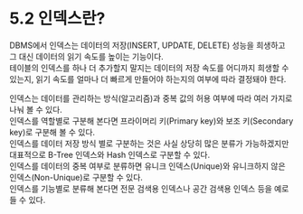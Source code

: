 # 5.2 인덱스란?

DBMS에서 인덱스는 데이터의 저장(INSERT, UPDATE, DELETE) 성능을 희생하고 그 대신 데이터의 읽기 속도를 높이는 기능이다.  
테이블의 인덱스를 하나 더 추가할지 말지는 데이터의 저장 속도를 어디까지 희생할 수 있는지, 읽기 속도를 얼마나 더 빠르게 만들어야 하는지의 여부에 따라 결정돼야 한다.

인덱스는 데이터를 관리하는 방식(알고리즘)과 중복 값의 허용 여부에 따라 여러 가지로 나눠 볼 수 있다.  
인덱스를 역할별로 구분해 본다면 프라이머리 키(Primary key)와 보조 키(Secondary key)로 구분해 볼 수 있다.  
인덱스를 데이터 저장 방식 별로 구분하는 것은 사실 상당히 많은 분류가 가능하겠지만 대표적으로 B-Tree 인덱스와 Hash 인덱스로 구분할 수 있다.  
인덱스를 데이터의 중복 여부로 분류하면 유니크 인덱스(Unique)와 유니크하지 않은 인덱스(Non-Unique)로 구분할 수 있다.  
인덱스를 기능별로 분류해 본다면 전문 검색용 인덱스나 공간 검색용 인덱스 등을 예로 들 수 있다.
